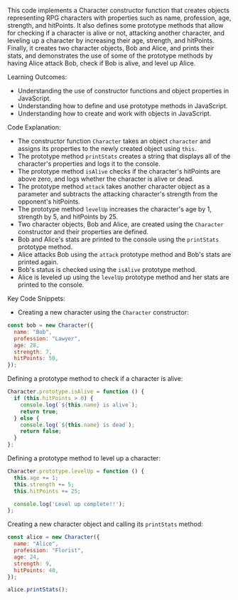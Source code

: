 This code implements a Character constructor function that creates objects representing RPG characters with properties such as name, profession, age, strength, and hitPoints. It also defines some prototype methods that allow for checking if a character is alive or not, attacking another character, and leveling up a character by increasing their age, strength, and hitPoints. Finally, it creates two character objects, Bob and Alice, and prints their stats, and demonstrates the use of some of the prototype methods by having Alice attack Bob, check if Bob is alive, and level up Alice.

Learning Outcomes:

-   Understanding the use of constructor functions and object properties in JavaScript.
-   Understanding how to define and use prototype methods in JavaScript.
-   Understanding how to create and work with objects in JavaScript.

Code Explanation:

-   The constructor function `Character` takes an object `character` and assigns its properties to the newly created object using `this`.
-   The prototype method `printStats` creates a string that displays all of the character's properties and logs it to the console.
-   The prototype method `isAlive` checks if the character's hitPoints are above zero, and logs whether the character is alive or dead.
-   The prototype method `attack` takes another character object as a parameter and subtracts the attacking character's strength from the opponent's hitPoints.
-   The prototype method `levelUp` increases the character's age by 1, strength by 5, and hitPoints by 25.
-   Two character objects, Bob and Alice, are created using the `Character` constructor and their properties are defined.
-   Bob and Alice's stats are printed to the console using the `printStats` prototype method.
-   Alice attacks Bob using the `attack` prototype method and Bob's stats are printed again.
-   Bob's status is checked using the `isAlive` prototype method.
-   Alice is leveled up using the `levelUp` prototype method and her stats are printed to the console.

Key Code Snippets:

-   Creating a new character using the `Character` constructor:

```javascript
const bob = new Character({
  name: "Bob",
  profession: "Lawyer",
  age: 28,
  strength: 7,
  hitPoints: 50,
});

```

Defining a prototype method to check if a character is alive:

```javascript
Character.prototype.isAlive = function () {
  if (this.hitPoints > 0) {
    console.log(`${this.name} is alive`);
    return true;
  } else {
    console.log(`${this.name} is dead`);
    return false;
  }
};

```

Defining a prototype method to level up a character:

```javascript
Character.prototype.levelUp = function () {
  this.age += 1;
  this.strength += 5;
  this.hitPoints += 25;

  console.log('Level up complete!!');
};

```

Creating a new character object and calling its `printStats` method:

```javascript
const alice = new Character({
  name: "Alice",
  profession: "Florist",
  age: 24,
  strength: 9,
  hitPoints: 40,
});

alice.printStats();

```
